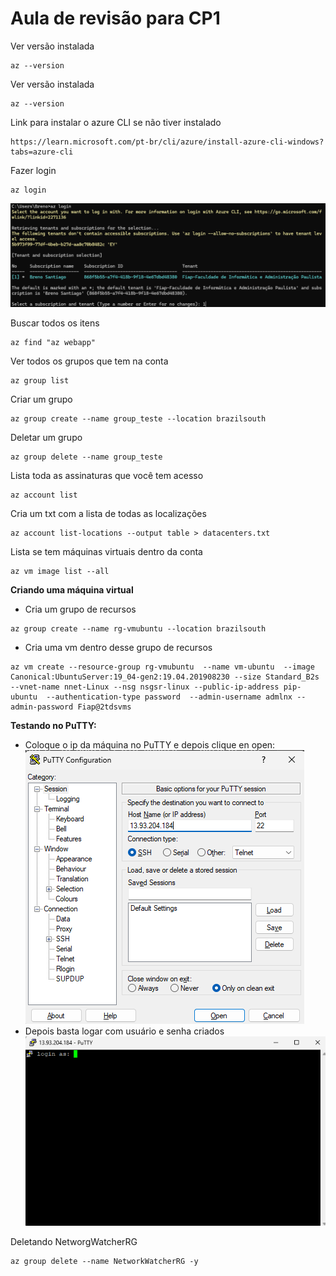 # Aula de revisão para CP1

Ver versão instalada
```
az --version
```

Ver versão instalada
```
az --version
```

Link para instalar o azure CLI se não tiver instalado
```
https://learn.microsoft.com/pt-br/cli/azure/install-azure-cli-windows?tabs=azure-cli
```

Fazer login
```
az login
```
![LOGIN](image.png)

Buscar todos os itens
```
az find "az webapp"
```

Ver todos os grupos que tem na conta
```
az group list
```

Criar um grupo
```
az group create --name group_teste --location brazilsouth
```

Deletar um grupo
```
az group delete --name group_teste
```

Lista toda as assinaturas que você tem acesso
```
az account list
```

Cria um txt com a lista de todas as localizações
```
az account list-locations --output table > datacenters.txt
```

Lista se tem máquinas virtuais dentro da conta
```
az vm image list --all
```

**Criando uma máquina virtual**
- Cria um grupo de recursos
```
az group create --name rg-vmubuntu --location brazilsouth
```
- Cria uma vm dentro desse grupo de recursos
```
az vm create --resource-group rg-vmubuntu  --name vm-ubuntu  --image Canonical:UbuntuServer:19_04-gen2:19.04.201908230 --size Standard_B2s --vnet-name nnet-Linux --nsg nsgsr-linux --public-ip-address pip-ubuntu  --authentication-type password  --admin-username admlnx --admin-password Fiap@2tdsvms
```

**Testando no PuTTY:**
- Coloque o ip da máquina no PuTTY e depois clique en open:
![PUTTY](image-1.png)
- Depois basta logar com usuário e senha criados
![LOGIN](image-2.png)


Deletando NetworgWatcherRG
```
az group delete --name NetworkWatcherRG -y
```
